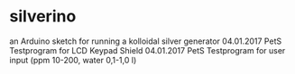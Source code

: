 # silverino
an Arduino sketch for running a kolloidal silver generator
04.01.2017 PetS Testprogram for LCD Keypad Shield
04.01.2017 PetS Testprogram for user input (ppm 10-200, water 0,1-1,0 l)
